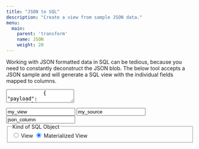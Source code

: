 ```yaml
---
title: "JSON to SQL"
description: "Create a view from sample JSON data."
menu:
  main:
    parent: 'transform'
    name: JSON
    weight: 20
---
```


Working with JSON formatted data in SQL can be tedious, because you need to constantly deconstruct
the JSON blob. The below tool accepts a JSON sample and will generate a SQL view with the
individual fields mapped to columns.


<div class="json_widget">
    <div class="json">
        <textarea title="JSON Sample" id="json_sample" placeholder="JSON Sample">
            { "payload": "materialize", "event": { "kind": 1, "success": true }, "ts": "2023-02-01T17:00:00.000Z" }
        </textarea>
        <div id="error_span" class="error">
            <p id="error_text"></p>
        </div>
    </div>
    <span class="input_container">
        <span class="input_container-text">
            <input title="View Name" id="view_name" placeholder="View Name" value="my_view">
            <input title="Relation Name" id="source_name" placeholder="Relation Name" value="my_source">
            <input title="JSON Column Name" id="column_name" placeholder="JSON Column Name" value="json_column">
        </span>
    <fieldset title="Kind of SQL Object" class="input_container-radio">
        <legend>Kind of SQL Object</legend>
        <span>
            <input type="radio" id="view" name="type_view" value="view"/>
            <label for="view">View</label>
        </span>
        <span>
            <input type="radio" id="materialized-view" name="type_view" value="materialized-view" checked/>
            <label for="materialized-view">Materialized View</label>
        </span>
    </fieldset>
    </span>
    <pre title="Generated SQL" class="sql_output chroma"><code id="output" class="sql_output-code language-sql" data-lang="sql"></code></pre>
</div>

<script>

/* Helper Methods */

function escapeString(s) {
    return s.replace(`'`, `''`);
}

function escapeIdent(s) {
    return s.replace(`"`, `""`);
}

/* JSON Parsing and SQL conversion */

const errorSpan = $("#error_span");
const errorText = $("#error_text");

const jsonInput = $("#json_sample");
const sqlOutput = $("#output");

/// Flattens a JSON objects into a list of fields, and their chain of parents.
function handleJson(source, sample, columnName) {
    if (!columnName) {
        columnName = "body"
    }

    let selectItems = [];
    const jsonObject = JSON.parse(sample);

    // Format the JSON for the user.
    const prettyJson = JSON.stringify(jsonObject, null, 2);
    jsonInput.val(prettyJson);

    expandObject(jsonObject, [columnName], selectItems);

    return selectItems;
}

/// Recursively iterates through the provided object, tracking the chain
/// of parent fields for later use in naming and desctructuring.
function expandObject(object, parents, columns) {
    for (const [name, value] of Object.entries(object)) {
        const subscript = escapeString(name);
        const columnName = escapeIdent(name);

        let cast = "";
        let wrapping_function = "";
        switch (typeof value) {
            case "boolean":
                cast = "::bool";
                break;
            case "number":
                cast = "::numeric";
                break;
            case "string":
                if (Date.parse(value)) {
                    wrapping_function = "try_parse_monotonic_iso8601_timestamp"
                }
                break;
            case "object":
                parents.push(name);
                expandObject(value, parents, columns)
                parents.pop()
                continue;
        }

        columns.push([name, wrapping_function, cast, _.clone(parents)]);
    }
}

/// Given a list of fields/select items, forms a SQL query.
function formSql(selectItems, viewName, sourceName, objectType) {
    const FIELD_SEPARATOR = "\n    ";

    if (!viewName) {
        viewName = "my_view";
    }
    if (!sourceName) {
        sourceName = "my_source";
    }

    let type = "VIEW";
    if (objectType === "materialized-view") {
        type = "MATERIALIZED VIEW";
    }

    let selects = selectItems.map(([name, wrapping_function, cast, parents]) => {
        // Note: The first "parent" is the JSON column.
        const formattedName = [...parents.slice(1), name].join("_").toLowerCase();

        const parentPath = [parents[0], ...parents.slice(1).map((p) => `'${p}'`)].join("->");
        const formattedPath = parentPath.concat(`->>'${name}'`);

        let item = formattedPath;
        if (cast || wrapping_function) {
            item = `(${item})`;
        }
        if (cast) {
            item = `${item}${cast}`;
        }
        if (wrapping_function) {
            item = `${wrapping_function}${item}`;
        }

        return `${item} AS ${formattedName}`;
    })
    .join(`,${FIELD_SEPARATOR}`);

    if (selectItems.length > 1) {
        selects = `${FIELD_SEPARATOR}${selects}`;
    }

    const sql = `CREATE ${type} ${viewName} AS SELECT ${selects}\nFROM ${sourceName};`

    return sql;
}

function errorClear() {
    errorSpan.attr('class', 'error error-hidden');
}

function errorSet(e) {
    errorText.text(e.message);
    errorSpan.attr('class', 'error error-visible');
}

function sqlSet(sql) {
    sqlOutput.text(sql.trim());
}

function sqlClear() {
    sqlOutput.text("");
}

function render() {
    errorClear();
    sqlClear();

    const viewName = $("#view_name").val();
    const sourceName = $("#source_name").val();
    const columnName = $("#column_name").val();
    const objectType = $("input[name='type_view']:checked").val();

    const jsonSample = jsonInput.val();

    try {
        const items = handleJson(sourceName, jsonSample, columnName);
        const sql = formSql(items, viewName, sourceName, objectType);
        sqlSet(sql);

        errorClear();
    } catch (e) {
        if (jsonSample) {
            console.log(e);
            errorSet(e);
        } else {
            errorClear();
        }
    }
}

render();

// Debounce at a quicker rate since these generally cannot generate errors.
$("#view_name").keyup(_.debounce(render, 200));
$("#source_name").keyup(_.debounce(render, 200));
$("#column_name").keyup(_.debounce(render, 200));
$("input[name='type_view']").change(render);

// Debounce relatively slowly on the JSON sample since it can generate parsing errors.
$("#json_sample").keyup(_.debounce(render, 600));

</script>

